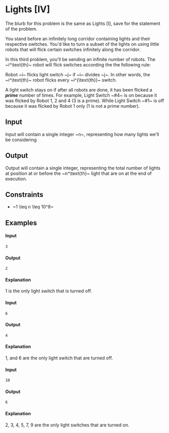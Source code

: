 # Lights [IV]

The blurb for this problem is the same as Lights [I], save for the statement of the problem.

You stand before an infinitely long corridor containing lights and their respective switches.
You'd like to turn a subset of the lights on using little robots that will flick certain switches infinitely along the corridor.

In this third problem, you'll be sending an infinite number of robots. The ~i^\text{th}~ robot will flick switches according the the following rule:

Robot ~i~ flicks light switch ~j~ if ~i~ divides ~j~. In other words, the ~i^\text{th}~ robot flicks every ~i^{\text{th}}~ switch.

A light switch stays on if after all robots are done, it has been flicked a ***prime*** number of times. For example, Light Switch ~#4~ is on because it was flicked by Robot 1, 2 and 4 (3 is a prime). While Light Switch ~#1~ is off because it was flicked by Robot 1 only (1 is not a prime number).

## Input

Input will contain a single integer ~n~, representing how many lights we'll be considering

## Output

Output will contain a single integer, representing the total number of lights at position at or before the ~n^\text{th}~ light that are on at the end of execution.

## Constraints

* ~1 \leq n \leq 10^8~

## Examples

#### Input
```
3
```
#### Output
```
2
```
#### Explanation
1 is the only light switch that is turned off.

#### Input
```
6
```
#### Output
```
4
```
#### Explanation
1, and 6 are the only light switch that are turned off.

#### Input
```
10
```
#### Output
```
6
```
#### Explanation
2, 3, 4, 5, 7, 9 are the only light switches that are turned on.
